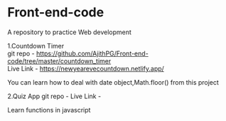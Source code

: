 # Front-end-code
A repository to practice Web development



1.Countdown Timer <br>
 git repo - https://github.com/AjithPG/Front-end-code/tree/master/countdown_timer <br>
 Live Link - https://newyearevecountdown.netlify.app/ <br>
 
 You can learn how to deal with date object,Math.floor() from this project
  
2.Quiz App
git repo - 
Live Link - 

Learn functions in javascript
